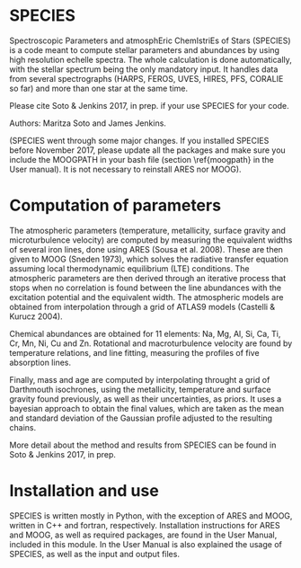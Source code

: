 # SPECIES

Spectroscopic Parameters and atmosphEric ChemIstriEs of Stars (SPECIES) is a code meant to compute stellar parameters and abundances by using high resolution echelle spectra. The whole calculation is done automatically, with the stellar spectrum being the only mandatory input. It handles data from several spectrographs (HARPS, FEROS, UVES, HIRES, PFS, CORALIE so far) and more than one star at the same time. 

Please cite Soto & Jenkins 2017, in prep. if your use SPECIES for your code.

Authors: Maritza Soto and James Jenkins.

(SPECIES went through some major changes. If you installed SPECIES before November 2017, please update all the packages and make sure you include the MOOGPATH in your bash file (section \ref{moogpath} in the User manual). It is not necessary to reinstall ARES nor MOOG).

# Computation of parameters

The atmospheric parameters (temperature, metallicity, surface gravity and microturbulence velocity) are computed by measuring the equivalent widths of several iron lines, done using ARES (Sousa et al. 2008). These are then given to MOOG (Sneden 1973), which solves the radiative transfer equation assuming local thermodynamic equilibrium (LTE) conditions. The atmospheric parameters are then derived through an iterative process that stops when no correlation is found between the line abundances with the excitation potential and the equivalent width. The atmospheric models are obtained from interpolation through a grid of ATLAS9 models (Castelli & Kurucz 2004). 

Chemical abundances are obtained for 11 elements: Na, Mg, Al, Si, Ca, Ti, Cr, Mn, Ni, Cu and Zn. Rotational and macroturbulence velocity are found by temperature relations, and line fitting, measuring the profiles of five absorption lines.

Finally, mass and age are computed by interpolating throught a grid of Darthmouth isochrones, using the metallicity, temperature and surface gravity found previously, as well as their uncertainties, as priors. It uses a bayesian approach to obtain the final values, which are taken as the mean and standard deviation of the Gaussian profile adjusted to the resulting chains. 

More detail about the method and results from SPECIES can be found in Soto & Jenkins 2017, in prep.

# Installation and use

SPECIES is written mostly in Python, with the exception of ARES and MOOG, written in C++ and fortran, respectively. Installation instructions for ARES and MOOG, as well as required packages, are found in the User Manual, included in this module. In the User Manual is also explained the usage of SPECIES, as well as the input and output files. 

